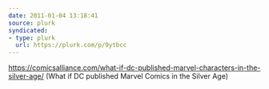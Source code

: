 ```yaml
---
date: 2011-01-04 13:18:41
source: plurk
syndicated:
- type: plurk
  url: https://plurk.com/p/9ytbcc
---
```


https://comicsalliance.com/what-if-dc-published-marvel-characters-in-the-silver-age/ (What if DC published Marvel Comics in the Silver Age)